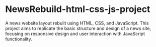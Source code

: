 # NewsRebuild-html-css-js-project
A news website layout rebuilt using HTML, CSS, and JavaScript. This project aims to replicate the basic structure and design of a news site, focusing on responsive design and user interaction with JavaScript functionality.
